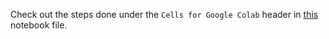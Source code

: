 Check out the steps done under the `Cells for Google Colab` header in [this](https://github.com/OdyAsh/nlp-image-captioning/blob/main/dataset_preprocessing.ipynb) notebook file.